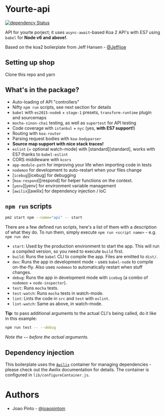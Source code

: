 # Yourte-api

[![dependency Status](https://img.shields.io/david/joaopintom/yourte-api.svg?maxAge=1000)](https://david-dm.org/joaopintom/yourte-api)

API for yourte porject; it uses `async-await`-based Koa 2 API's with ES7 using `babel` for **Node v6 and above!**.

Based on the koa2 boilerplate from Jeff Hansen - [@Jeffijoe](https://github.com/jeffijoe/koa-es7-boilerplate)

## Setting up shop

Clone this repo and yarn

## What's in the package?

* Auto-loading of API "controllers"
* Nifty `npm run` scripts, see next section for details
* `babel` with `es2015-node6` + `stage-1` presets, `transform-runtime` plugin and sourcemaps
* `mocha-sinon-chai` testing, as well as `supertest` for API testing
* Code coverage with `istanbul` + `nyc` (yes, **with ES7 support!**)
* Routing with `koa-router`
* Parsing request bodies with `koa-bodyparser`
* **Source map support with nice stack traces!**
* `eslint` (+ optional watch-mode) with [standard][standard], works with ES7 thanks to `babel-eslint`
* CORS middleware with `kcors`
* `app-module-path` for improving your life when importing code in tests
* `nodemon` for development to auto-restart when your files change
* [`icebug`][icebug] for debugging
* [`koa-respond`][respond] for helper functions on the context.
* [`yenv`][yenv] for environment variable management
* [`awilix`][awilix] for dependency injection / IoC

## `npm run` scripts

```bash
pm2 start npm --name="api" -- start
```

There are a few defined run scripts, here's a list of them with a description of what they do. To run them, simply execute `npm run <script name>` - e.g. `npm run dev`

* `start`: Used by the production environment to start the app. This will run a compiled version, so you need to execute `build` first.
* `build`: Runs the `babel` CLI to compile the app. Files are emitted to `dist/`.
* `dev`: Runs the app in development mode - uses `babel-node` to compile on-the-fly. Also uses `nodemon` to automatically restart when stuff changes.
* `debug`: Runs the app in development mode with `icebug` (a combo of `nodemon` + `node-inspector`).
* `test`: Runs `mocha` tests.
* `test-watch`: Runs `mocha` tests in watch-mode.
* `lint`: Lints the code in `src` and `test` with `eslint`.
* `lint-watch`: Same as above, in watch-mode.

**Tip**: to pass additional arguments to the actual CLI's being called, do it like in this example:

```bash
npm run test -- --debug
```

*Note the __`--`__ before the actual arguments.*


## Dependency injection

This boilerplate uses the [`Awilix`](https://github.com/jeffijoe/awilix) container for managing dependencies - please check out the Awilix documentation
for details. The container is configured in `lib/configureContainer.js`.

# Authors

* Joao Pinto - [@joaopintom](https://github.com/JoaoPintoM)
